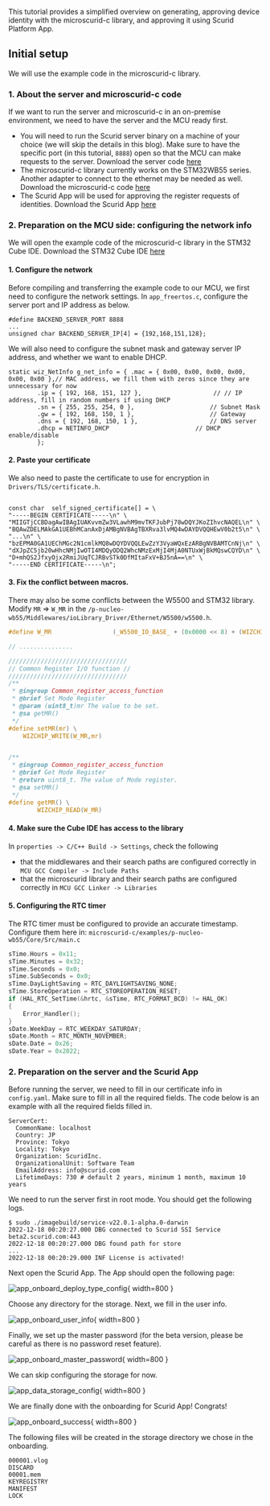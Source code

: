 This tutorial provides a simplified overview on generating, approving device identity with the microscurid-c library, and approving it using Scurid Platform App.

## Initial setup

We will use the example code in the microscurid-c library.

### 1. About the server and microscurid-c code

If we want to run the server and microscurid-c in an on-premise environment, we need to have the server and the MCU ready first.

- You will need to run the Scurid server binary on a machine of your choice (we will skip the details in this blog). Make sure to have the specific port (in this tutorial, `8888`) open so that the MCU can make requests to the server. Download the server code [here](example.com)
- The microscurid-c library currently works on the STM32WB55 series. Another adapter to connect to the ethernet may be needed as well. Download the microscurid-c code [here](example.com)
- The Scurid App will be used for approving the register requests of identities. Download the Scurid App [here](example.com)

### 2. Preparation on the MCU side: configuring the network info

We will open the example code of the microscurid-c library in the STM32 Cube IDE.
Download the STM32 Cube IDE [here](https://www.st.com/en/development-tools/stm32cubeide.html)

#### 1. Configure the network

Before compiling and transferring the example code to our MCU, we first need to configure the network settings. In `app_freertos.c`, configure the server port and IP address as below.

```
#define BACKEND_SERVER_PORT 8888
...
unsigned char BACKEND_SERVER_IP[4] = {192,168,151,128};
```

We will also need to configure the subnet mask and gateway server IP address, and whether we want to enable DHCP.

```
static wiz_NetInfo g_net_info = { .mac = { 0x00, 0x00, 0x00, 0x00, 0x00, 0x00 },// MAC address, we fill them with zeros since they are unnecessary for now
		.ip = { 192, 168, 151, 127 },                    // // IP address, fill in random numbers if using DHCP
		.sn = { 255, 255, 254, 0 },                    	// Subnet Mask
		.gw = { 192, 168, 150, 1 },                     // Gateway
		.dns = { 192, 168, 150, 1 },                    // DNS server
		.dhcp = NETINFO_DHCP                       	// DHCP enable/disable
		};
```

#### 2. Paste your certificate

We also need to paste the certificate to use for encryption in `Drivers/TLS/certificate.h`.

```

const char	self_signed_certificate[] =	\
"-----BEGIN CERTIFICATE-----\n" \
"MIIGTjCCBDagAwIBAgIUAKvvmZw3VLawhM9mvTKFJubPj78wDQYJKoZIhvcNAQEL\n" \
"BQAwZDELMAkGA1UEBhMCanAxDjAMBgNVBAgTBXRva3lvMQ4wDAYDVQQHEwV0b2t5\n" \
"...\n" \
"bzEPMA0GA1UEChMGc2N1cmlkMQ8wDQYDVQQLEwZzY3VyaWQxEzARBgNVBAMTCnNj\n" \
"dXJpZC5jb20wHhcNMjIwOTI4MDQyODQ2WhcNMzExMjI4MjA0NTUxWjBkMQswCQYD\n" \
"D+mhQS2JfxyOjx2RmiJUqTCJRBvSTk0DfMItaFxV+BJ5nA==\n" \
"-----END CERTIFICATE-----\n";

```

#### 3. Fix the conflict between macros.

There may also be some conflicts between the W5500 and STM32 library.
Modify `MR` => `W_MR` in the `/p-nucleo-wb55/Middlewares/ioLibrary_Driver/Ethernet/W5500/w5500.h`.

```w5500.h
#define W_MR                 (_W5500_IO_BASE_ + (0x0000 << 8) + (WIZCHIP_CREG_BLOCK << 3))

// ...............

/////////////////////////////////
// Common Register I/O function //
/////////////////////////////////
/**
 * @ingroup Common_register_access_function
 * @brief Set Mode Register
 * @param (uint8_t)mr The value to be set.
 * @sa getMR()
 */
#define setMR(mr) \
	WIZCHIP_WRITE(W_MR,mr)


/**
 * @ingroup Common_register_access_function
 * @brief Get Mode Register
 * @return uint8_t. The value of Mode register.
 * @sa setMR()
 */
#define getMR() \
		WIZCHIP_READ(W_MR)
```

#### 4. Make sure the Cube IDE has access to the library

In `properties -> C/C++ Build -> Settings`, check the following

- that the middlewares and their search paths are configured correctly in `MCU GCC Compiler -> Include Paths` 
- that the microscurid library and their search paths are configured correctly in `MCU GCC Linker -> Libraries`

#### 5. Configuring the RTC timer

The RTC timer must be configured to provide an accurate timestamp. Configure them here in: `microscurid-c/examples/p-nucleo-wb55/Core/Src/main.c`

```main.c
sTime.Hours = 0x11;
sTime.Minutes = 0x32;
sTime.Seconds = 0x0;
sTime.SubSeconds = 0x0;
sTime.DayLightSaving = RTC_DAYLIGHTSAVING_NONE;
sTime.StoreOperation = RTC_STOREOPERATION_RESET;
if (HAL_RTC_SetTime(&hrtc, &sTime, RTC_FORMAT_BCD) != HAL_OK)
{
    Error_Handler();
}
sDate.WeekDay = RTC_WEEKDAY_SATURDAY;
sDate.Month = RTC_MONTH_NOVEMBER;
sDate.Date = 0x26;
sDate.Year = 0x2022;
```

### 2. Preparation on the server and the Scurid App

Before running the server, we need to fill in our certificate info in `config.yaml`.
Make sure to fill in all the required fields. The code below is an example with all the required fields filled in.

```
ServerCert:
  CommonName: localhost
  Country: JP
  Province: Tokyo
  Locality: Tokyo
  Organization: ScuridInc.
  OrganizationalUnit: Software Team
  EmailAddress: info@scurid.com
  LifetimeDays: 730 # default 2 years, minimum 1 month, maximum 10 years
```

We need to run the server first in root mode. You should get the following logs.

```
$ sudo ./imagebuild/service-v22.0.1-alpha.0-darwin
2022-12-18 00:20:27.000 DBG connected to Scurid SSI Service beta2.scurid.com:443
2022-12-18 00:20:27.000 DBG found path for store
...
2022-12-18 00:20:29.000 INF License is activated!

```

Next open the Scurid App. The App should open the following page:

![app_onboard_deploy_type_config](img/app_onboard_deploy_type_config.png){ width=800 }

Choose any directory for the storage.
Next, we fill in the user info.

![app_onboard_user_info](img/app_onboard_user_info.png){ width=800 }

Finally, we set up the master password (for the beta version, please be careful as there is no password reset feature).

![app_onboard_master_password](img/app_onboard_master_password.png){ width=800 }

We can skip configuring the storage for now.

![app_data_storage_config](img/app_data_storage_config.png){ width=800 }

We are finally done with the onboarding for Scurid App! Congrats!

![app_onboard_success](img/app_onboard_success.png){ width=800 }

The following files will be created in the storage directory we chose in the onboarding.

```
000001.vlog
DISCARD
00001.mem
KEYREGISTRY
MANIFEST
LOCK
```